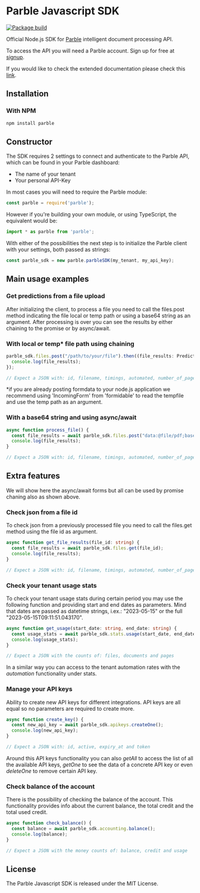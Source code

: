 # Parble Javascript SDK
[![Package build](https://github.com/parblelabs/parble-javascript/actions/workflows/npm-publish.yml/badge.svg?branch=main)](https://github.com/parblelabs/parble-javascript/actions/workflows/npm-publish.yml)

Official Node.js SDK for [Parble](https://parble.com/home) intelligent document processing API.

To access the API you will need a Parble account. Sign up for free at
[signup](https://parble.com/signup).

If you would like to check the extended documentation please check this [link](https://parblelabs.github.io/parble-javascript).

## Installation
### With NPM
```bash
npm install parble
```

## Constructor
The SDK requires 2 settings to connect and authenticate to the Parble API, which can be found in your Parble dashboard:
- The name of your tenant
- Your personal API-Key

In most cases you will need to require the Parble module:

```js
const parble = require('parble');
```
However if you're building your own module, or using TypeScript, the equivalent would be:
```js
import * as parble from 'parble';
```
With either of the possibilities the next step is to initialize the Parble client with your settings, both passed as strings:
```js
const parble_sdk = new parble.parbleSDK(my_tenant, my_api_key);
```
## Main usage examples

### Get predictions from a file upload
After initializing the client, to process a file you need to call the files.post method indicating the file local or temp path or using a base64 string as an argument. After processing is over you can see the results by either chaining to the promise or by async/await.

### With local or temp* file path using chaining
```ts
parble_sdk.files.post("/path/to/your/file").then((file_results: PredictedFileOutput) => {
  console.log(file_results);
});

// Expect a JSON with: id, filename, timings, automated, number_of_pages and documents
```
*if you are already posting formdata to your node.js application we recommend using 'IncomingForm' from 'formidable' to read the tempfile and use the temp path as an argument.

### With a base64 string and using async/await
```js
async function process_file() {
  const file_results = await parble_sdk.files.post("data:@file/pdf;base64,JVBERi0c..."));
  console.log(file_results);
}

// Expect a JSON with: id, filename, timings, automated, number_of_pages and documents
```

## Extra features
We will show here the async/await forms but all can be used by promise chaning also as shown above.
### Check json from a file id
To check json from a previously processed file you need to call the files.get method using the file id as argument.
```ts
async function get_file_results(file_id: string) {
  const file_results = await parble_sdk.files.get(file_id);
  console.log(file_results);
}

// Expect a JSON with: id, filename, timings, automated, number_of_pages and documents
```

### Check your tenant usage stats
To check your tenant usage stats during certain period you may use the following function and providing start and end dates as parameters. Mind that dates are passed as datetime strings, i.ex.: "2023-05-15" or the full "2023-05-15T09:11:51.043170".
```ts
async function get_usage(start_date: string, end_date: string) {
  const usage_stats = await parble_sdk.stats.usage(start_date, end_date);
  console.log(usage_stats);
}

// Expect a JSON with the counts of: files, documents and pages
```
In a similar way you can access to the tenant automation rates with the _automation_ functionality under stats.

### Manage your API keys
Ability to create new API keys for different integrations. API keys are all equal so no parameters are required to create more.
```ts
async function create_key() {
  const new_api_key = await parble_sdk.apikeys.createOne();
  console.log(new_api_key);
}

// Expect a JSON with: id, active, expiry_at and token
```
Around this API keys functionality you can also _getAll_ to access the list of all the available API keys, _getOne_ to see the data of a concrete API key or even _deleteOne_ to remove certain API key.


### Check balance of the account
There is the possibility of checking the balance of the account. This functionality provides info about the current balance, the total credit and the total used credit.
```ts
async function check_balance() {
  const balance = await parble_sdk.accounting.balance();
  console.log(balance);
}

// Expect a JSON with the money counts of: balance, credit and usage
```

## License
The Parble Javascript SDK is released under the MIT License.